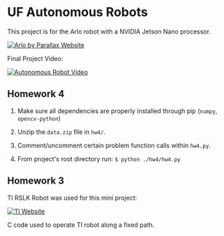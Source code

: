 # UF Autonomous Robots

This project is for the Arlo robot with a NVIDIA Jetson Nano processor.

[![Arlo by Parallax Website](https://external-content.duckduckgo.com/iu/?u=https%3A%2F%2Ftse2.mm.bing.net%2Fth%3Fid%3DOIP.stIAjyjZGuHV4H3t8Z1AoAHaCV%26pid%3DApi&f=1&ipt=cf07d9bf6a79a39f47491b80be47dc65f4db3a063b9228d2dbfca933a7925ac7&ipo=images)](https://www.parallax.com/ "Arlo")

Final Project Video:

[![Autonomous Robot Video](https://yt-embed.live/embed?v=Rifhea-eawo&t)](https://www.youtube.com/watch?v=Rifhea-eawo&t "Autonomous Robot Video")


## Homework 4

1. Make sure all dependencies are properly installed through pip (`numpy`, `opencv-python`)
2. Unzip the `data.zip` file in `hw4/`.

3. Comment/uncomment certain problem function calls within `hw4.py`.

4. From project's root directory run: `$ python ./hw4/hw4.py`

## Homework 3
TI RSLK Robot was used for this mini project:

[![TI Website](https://training.ti.com/sites/default/files/docs/large_TI%20RSLK3%208744_2700media.png)](https://university.ti.com/programs/RSLK/ "TI Website") 


C code used to operate TI robot along a fixed path.


